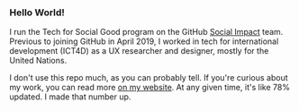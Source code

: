 ### Hello World!

I run the Tech for Social Good program on the GitHub [Social Impact](https://socialimpact.github.com) team. Previous to joining GitHub in April 2019, I worked in tech for international development (ICT4D) as a UX researcher and designer, mostly for the United Nations. 

I don't use this repo much, as you can probably tell. If you're curious about my work, you can read more [on my website](https://malakumar.com). At any given time, it's like 78% updated. I made that number up.
